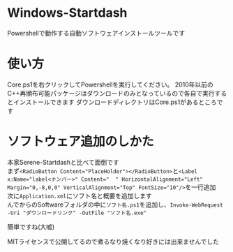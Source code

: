 # Windows-Startdash
Powershellで動作する自動ソフトウェアインストールツールです  
# 使い方　　
Core.ps1を右クリックしてPowershellを実行してください。
2010年以前のC++再頒布可能パッケージはダウンロードのみとなっているので各自で実行するとインストールできます
ダウンロードディレクトリはCore.ps1があるところです
# ソフトウェア追加のしかた
本家Serene-Startdashと比べて面倒です  
まず``<RadioButton Content="PlaceHolder"></RadioButton>``と``<Label x:Name="label<ナンバー>" Content="  " HorizontalAlignment="Left" Margin="0,-8,0,0" VerticalAlignment="Top" FontSize="10"/>``を一行追加  
次に``Application.xml``にソフト名と概要を追加します  
んでからのSoftwareフォルダの中に``ソフト名.ps1``を追加し、``Invoke-WebRequest -Uri "ダウンロードリンク" -OutFile "ソフト名.exe"``  
  
簡単ですね(大嘘)  

MITライセンスで公開してるので煮るなり焼くなり好きには出来ませんでした  
